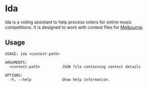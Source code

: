 # Ida

Ida is a voting assistant to help process voters for online music competitions. It is designed to work with contest files for [Melbourne](https://github.com/Iune/melbourne).

## Usage

```
USAGE: ida <contest-path>

ARGUMENTS:
  <contest-path>          JSON file containing contest details 

OPTIONS:
  -h, --help              Show help information.
```